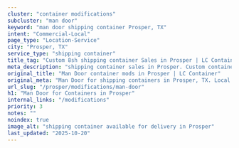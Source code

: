 ```yaml
---
cluster: "container modifications"
subcluster: "man door"
keyword: "man door shipping container Prosper, TX"
intent: "Commercial-Local"
page_type: "Location-Service"
city: "Prosper, TX"
service_type: "shipping container"
title_tag: "Custom 8sh shipping container Sales in Prosper | LC Container"
meta_description: "shipping container sales in Prosper. Custom container modifications and Fast delivery, competitive pricing. Serving modifications area. Quote ID: 8T9. Call (214) 524-4168 for your free quote today."
original_title: "Man Door container mods in Prosper | LC Container"
original_meta: "Man Door for shipping containers in Prosper, TX. Local fabrication & pro install. LC Container — Since 2003. Get a quote."
url_slug: "/prosper/modifications/man-door"
h1: "Man Door for Containers in Prosper"
internal_links: "/modifications"
priority: 3
notes: ""
noindex: true
image_alt: "shipping container available for delivery in Prosper"
last_updated: "2025-10-20"
---
```


<!-- TODO: Add unique city/inventory copy, images, and internal links here. -->
